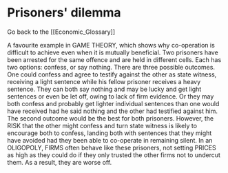 # Prisoners' dilemma

Go back to the [[Economic_Glossary]]


A favourite example in GAME THEORY, which shows why co-operation is difficult to achieve even when it is mutually beneficial. Two prisoners have been arrested for the same offence and are held in different cells. Each has two options: confess, or say nothing. There are three possible outcomes. One could confess and agree to testify against the other as state witness, receiving a light sentence while his fellow prisoner receives a heavy sentence. They can both say nothing and may be lucky and get light sentences or even be let off, owing to lack of firm evidence. Or they may both confess and probably get lighter individual sentences than one would have received had he said nothing and the other had testified against him. The second outcome would be the best for both prisoners. However, the RISK that the other might confess and turn state witness is likely to encourage both to confess, landing both with sentences that they might have avoided had they been able to co-operate in remaining silent. In an OLIGOPOLY, FIRMS often behave like these prisoners, not setting PRICES as high as they could do if they only trusted the other firms not to undercut them. As a result, they are worse off.

